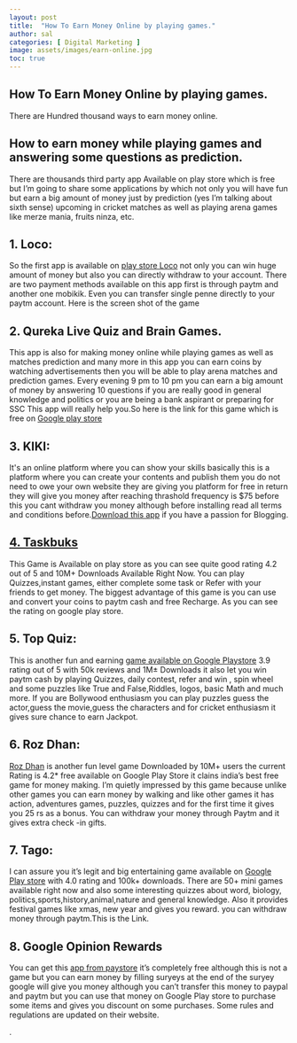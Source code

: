 ```yaml
---
layout: post
title:  "How To Earn Money Online by playing games."
author: sal
categories: [ Digital Marketing ]
image: assets/images/earn-online.jpg
toc: true
---
```


## How To Earn Money Online by playing games.
There are Hundred thousand ways to earn money online.

## How to earn money while playing games and answering some questions as prediction.

There are thousands third party app Available on play store which is free but I’m going to share some applications by which not only you will have fun but earn a big amount of money just by prediction (yes I’m talking about sixth sense) upcoming in cricket matches as well as playing arena games like merze mania, fruits ninza, etc.


## 1. Loco:
So the first app is available on [play store Loco](https://play.google.com/store/apps/details?id=com.showtimeapp) not only you can win huge amount of money but also you can directly withdraw to your account. There are two payment methods available on this app first is through paytm and another one mobikik. Even you can transfer single penne directly to your paytm account. Here is the screen shot of the game


## 2. Qureka Live Quiz and Brain Games.

This app is also for making money online while playing games as well as matches prediction and many more in this app you can earn coins by watching advertisements then you will be able to play arena matches and prediction games. Every evening 9 pm to 10 pm you can earn a big amount of money by answering 10 questions if you are really good in general knowledge and politics or you are being a bank aspirant or preparing for SSC This app will really help you.So here is the link for this game which is free on [Google play store](https://play.google.com/store/apps/details?id=qureka.live.game.show)


## 3. KIKI:

It's an online platform where you can show your skills basically this is a platform where you can create your contents and publish them you do not need to owe your own website they are giving you platform for free in return they will give you money after reaching thrashold frequency is $75 before this you cant withdraw you money although before installing read all terms and conditions before.[Download this app](https://play.google.com/store/apps/details?id=com.kikitime.app) if you have a passion for Blogging.


## [4. Taskbuks](https://play.google.com/store/apps/details?id=com.taskbucks.taskbucks)


This Game is Available on play store as you can see quite good rating 4.2 out of 5 and 10M+ Downloads Available Right Now. You can play Quizzes,instant games, either complete some task or Refer with your friends to get money. The biggest advantage of this game is you can use and convert your coins to paytm cash and free Recharge. As you can see the rating on google play store.


## 5. Top Quiz:

This is another fun and earning [game available on Google Playstore](https://play.google.com/store/apps/details?id=com.brainnr.trivia) 3.9 rating out of 5 with 50k reviews and 1M± Downloads it also let you win paytm cash by playing Quizzes, daily contest, refer and win , spin wheel and some puzzles like True and False,Riddles, logos, basic Math and much more. If you are Bollywood enthusiasm you can play puzzles guess the actor,guess the movie,guess the characters and for cricket enthusiasm it gives sure chance to earn Jackpot.

## 6. Roz Dhan:

[Roz Dhan](https://play.google.com/store/apps/details?id=videos.share.rozdhan) is another fun level game Downloaded by 10M+ users the current Rating is 4.2* free available on Google Play Store it clains india’s best free game for money making. I’m quietly impressed by this game because unlike other games you can earn money by walking and like other games it has action, adventures games, puzzles, quizzes and for the first time it gives you 25 rs as a bonus. You can withdraw your money through Paytm and it gives extra check -in gifts.

## 7. Tago:
I can assure you it’s legit and big entertaining game available on [Google Play store](https://play.google.com/store/apps/details?id=com.sgiggle.production) with 4.0 rating and 100k+ downloads. There are 50+ mini games available right now and also some interesting quizzes about word, biology, politics,sports,history,animal,nature and general knowledge. Also it provides festival games like xmas, new year and gives you reward. you can withdraw money through paytm.This is the Link.

## 8. Google Opinion Rewards
You can get this [app from paystore](https://play.google.com/store/apps/details?id=com.google.android.apps.paidtasks) it’s completely free although this is not a game but you can earn money by filling suryeys at the end of the suryey google will give you money although you can’t transfer this money to paypal and paytm but you can use that money on Google Play store to purchase some items and gives you discount on some purchases. Some rules and regulations are updated on their website.
















.
